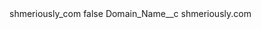 <?xml version="1.0" encoding="UTF-8"?>
<CustomMetadata xmlns="http://soap.sforce.com/2006/04/metadata" xmlns:xsi="http://www.w3.org/2001/XMLSchema-instance" xmlns:xsd="http://www.w3.org/2001/XMLSchema">
    <label>shmeriously_com</label>
    <protected>false</protected>
    <values>
        <field>Domain_Name__c</field>
        <value xsi:type="xsd:string">shmeriously.com</value>
    </values>
</CustomMetadata>

